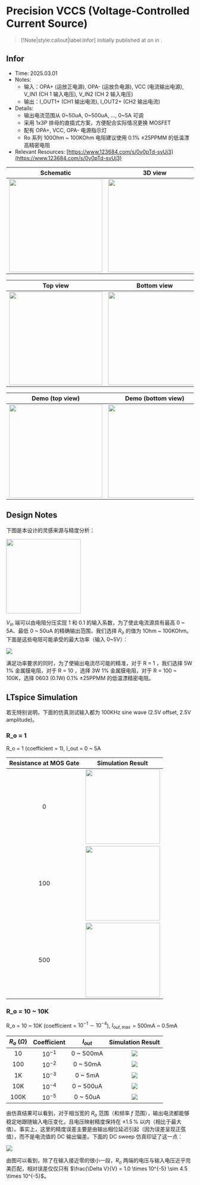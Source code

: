 # Precision VCCS (Voltage-Controlled Current Source)

> [!Note|style:callout|label:Infor]
> Initially published at  on  in .

## Infor

- Time: 2025.03.01
- Notes: 
    - 输入：OPA+ (运放正电源), OPA- (运放负电源), VCC (电流输出电源), V_IN1 (CH 1 输入电压), V_IN2 (CH 2 输入电压)
    - 输出：I_OUT1+ (CH1 输出电流), I_OUT2+ (CH2 输出电流)
- Details: 
    - 输出电流范围从 0~50uA, 0~500uA, ..., 0~5A 可调
    - 采用 1x3P 排母的直插式方案，方便配合实际情况更换 MOSFET
    - 配有 OPA+, VCC, OPA- 电源指示灯
    - Ro 系列 100Ohm ~ 100KOhm 电阻建议使用 0.1% ±25PPMM 的低温漂高精密电阻
- Relevant Resources: [https://www.123684.com/s/0y0pTd-svUj3](https://www.123684.com/s/0y0pTd-svUj3)



<div class='center'>

| Schematic | 3D view | 
|:-:|:-:|
 |<div class="center"><img height = 250px src="https://imagebank-0.oss-cn-beijing.aliyuncs.com/VS-PicGo/2025-03-01-12-25-42_Precision Voltage-Controlled Current Source.png"/></div>|<div class="center"><img height = 250px src="https://imagebank-0.oss-cn-beijing.aliyuncs.com/VS-PicGo/2025-03-01-12-22-28_Precision Voltage-Controlled Current Source.png"/></div>|

</div>


<div class='center'>

| Top view | Bottom view | 
|:-:|:-:|
 | <div class="center"><img height = 250px src="https://imagebank-0.oss-cn-beijing.aliyuncs.com/VS-PicGo/2025-03-01-12-27-25_Precision Voltage-Controlled Current Source.png"/></div> | <div class="center"><img height = 250px src="https://imagebank-0.oss-cn-beijing.aliyuncs.com/VS-PicGo/2025-03-01-12-27-44_Precision Voltage-Controlled Current Source.png"/></div> |
</div>

<div class='center'>

| Demo (top view)| Demo (bottom view) | 
|:-:|:-:|
 | <div class="center"><img height = 250px src=""/></div> | <div class="center"><img height = 250px src=""/></div> |
</div>

## Design Notes

下图是本设计的灵感来源与精度分析：
<div class="center"><img height=200px src="https://imagebank-0.oss-cn-beijing.aliyuncs.com/VS-PicGo/2025-02-28-15-23-24_Precision Voltage-Controlled Current Source.png"/></div>

$V_{in}$ 端可以由电阻分压实现 1 和 0.1 的输入系数，为了使此电流源具有最高 0 ~ 5A、最低 0 
~ 50uA 的精确输出范围，我们选择 $R_o$ 的值为 1Ohm ~ 100KOhm。下面是这些电阻可能承受的最大功率（输入 0~5V）：
<div class="center"><img src="https://imagebank-0.oss-cn-beijing.aliyuncs.com/VS-PicGo/2025-02-28-16-36-06_Precision Voltage-Controlled Current Source.png"/></div>

满足功率要求的同时，为了使输出电流尽可能的精准，对于 R = 1 ，我们选择 5W 1% 金属膜电阻，对于 R = 10 ，选择 3W 1% 金属膜电阻，对于 R = 100 ~ 100K，选择 0603 (0.1W) 0.1% ±25PPMM 的低温漂精密电阻。 

## LTspice Simulation

若无特别说明，下面的仿真测试输入都为 100KHz sine wave (2.5V offset, 2.5V amplitude)。

### R_o = 1

R_o = 1 (coefficient = 1), I_out = 0 ~ 5A

<div class='center'>

| Resistance at MOS Gate | Simulation Result |
|:-:|:-:|
 | 0 | <div class="center"><img height=200px src="https://imagebank-0.oss-cn-beijing.aliyuncs.com/VS-PicGo/2025-02-28-16-01-15_Precision Voltage-Controlled Current Source.png"/></div> |
 | 100 | <div class="center"><img height=200px src="https://imagebank-0.oss-cn-beijing.aliyuncs.com/VS-PicGo/2025-02-28-16-02-42_Precision Voltage-Controlled Current Source.png"/></div> |
 | 500  | <div class="center"><img height=200px src="https://imagebank-0.oss-cn-beijing.aliyuncs.com/VS-PicGo/2025-02-28-16-03-59_Precision Voltage-Controlled Current Source.png"/></div> |
</div>

### R_o = 10 ~ 10K
R_o = 10 ~ 10K (coefficient = $10^{-1} \sim 10^{-4}$), $I_{out,\max}$ = 500mA ~ 0.5mA

<div class='center'>

| $R_o\ (\Omega)$ | Coefficient | $I_{out}$ | Simulation Result |
|:-:|:-:|:-:|:-:|
 | 10 | $10^{-1}$ | 0 ~ 500mA | <div class="center"><img src="https://imagebank-0.oss-cn-beijing.aliyuncs.com/VS-PicGo/2025-02-28-16-06-57_Precision Voltage-Controlled Current Source.png"/></div> |
 | 100 | $10^{-2}$ | 0 ~ 50mA | <div class="center"><img src="https://imagebank-0.oss-cn-beijing.aliyuncs.com/VS-PicGo/2025-02-28-16-16-48_Precision Voltage-Controlled Current Source.png"/></div> |
 | 1K | $10^{-3}$ | 0 ~ 5mA | <div class="center"><img src="https://imagebank-0.oss-cn-beijing.aliyuncs.com/VS-PicGo/2025-02-28-16-17-24_Precision Voltage-Controlled Current Source.png"/></div> |
 | 10K | $10^{-4}$ | 0 ~ 500uA | <div class="center"><img src="https://imagebank-0.oss-cn-beijing.aliyuncs.com/VS-PicGo/2025-02-28-16-17-57_Precision Voltage-Controlled Current Source.png"/></div> |
 | 100K | $10^{-5}$ | 0 ~ 50uA | <div class="center"><img src="https://imagebank-0.oss-cn-beijing.aliyuncs.com/VS-PicGo/2025-02-28-16-20-38_Precision Voltage-Controlled Current Source.png"/></div> |
</div>

由仿真结果可以看到，对于相当宽的 $R_o$ 范围（和频率 $f$ 范围），输出电流都能够稳定地跟随输入电压变化，且电压映射精度保持在 $\pm 1.5 \,\%$ 以内（相比于最大值）。事实上，这里的精度误差主要是由输出相位延迟引起（因为误差呈现正弦值），而不是电流值的 DC 输出偏差。下面的 DC sweep 仿真印证了这一点：

<div class="center"><img src="https://imagebank-0.oss-cn-beijing.aliyuncs.com/VS-PicGo/2025-02-28-16-27-29_Precision Voltage-Controlled Current Source.png"/></div>

<!-- <div class="center"><img src="https://imagebank-0.oss-cn-beijing.aliyuncs.com/VS-PicGo/2025-02-28-16-23-39_Precision Voltage-Controlled Current Source.png"/></div> -->

由图可以看到，除了在输入接近零的很小一段，$R_o$ 两端的电压与输入电压近乎完美匹配，相对误差仅仅只有 $\frac{\Delta V}{V} = 1.0 \times 10^{-5} \sim 4.5 \times 10^{-5}$。